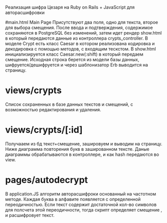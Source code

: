 Реализация шифра Цезаря на Ruby on Rails + JavaScript для авторасшифровки

#main.html Main Page
Присутствуют два поля, одно для текста, второе для выбора смещения.
После ввода и подтверждения, содержимое сохраняются в PostgreSQL без изменений,
затем идет рендер show.html в который передаются данные из контроллера crypts_controller.
В моделе Crypt есть класс Caesar в котором реализована кодировка и декодировка с помощью методов,
с входящим тескстом. В show.html инициализируется класс Caesar.new(:shift) в который передаем смещение.
Исходная строка берется из модели базы данных, шифруется/дешифруется и через шаблонизатор Erb выводится
на страницу.
# views/crypts
Список сохраненных в базе данных текстов и смещений, с возможностью редактирования и удаления.
# views/crypts/[:id]
Получааем из бд текст+смещение, зашировуем и выводим на страницу.
Ниже диаграмма повторения букв в зашированном тексте.
Даные диаграммы обрабатываются в контроллере, и как hash передаются во view.
# pages/autodecrypt
В application.JS алгоритм авторасшифроки основанный на частотном методе.
Каждая буква в алфавите появляется с определенной переодичностью.
Если текст содержит достаточной кол-во символов для полсчета этой переодичности,
тогда скрипт определяет смещение , и расшифровует текст.